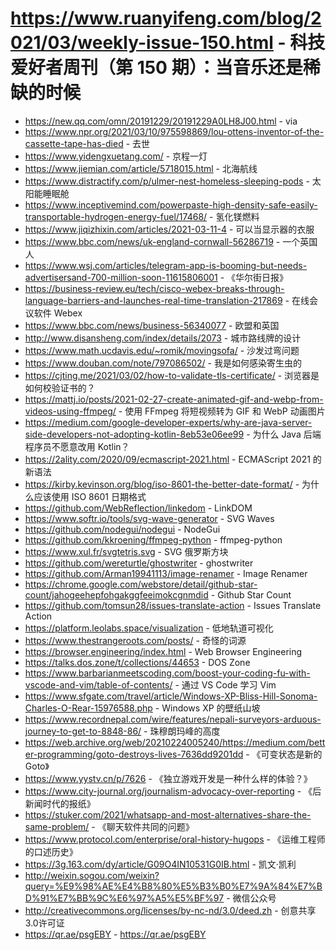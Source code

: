 # https://www.ruanyifeng.com/blog/2021/03/weekly-issue-150.html - 科技爱好者周刊（第 150 期）：当音乐还是稀缺的时候

- https://new.qq.com/omn/20191229/20191229A0LH8J00.html - via
- https://www.npr.org/2021/03/10/975598869/lou-ottens-inventor-of-the-cassette-tape-has-died - 去世
- https://www.yidengxuetang.com/ - 京程一灯
- https://www.jiemian.com/article/5718015.html - 北海航线
- https://www.distractify.com/p/ulmer-nest-homeless-sleeping-pods - 太阳能睡眠舱
- https://www.inceptivemind.com/powerpaste-high-density-safe-easily-transportable-hydrogen-energy-fuel/17468/ - 氢化镁燃料
- https://www.jiqizhixin.com/articles/2021-03-11-4 - 可以当显示器的衣服
- https://www.bbc.com/news/uk-england-cornwall-56286719 - 一个英国人
- https://www.wsj.com/articles/telegram-app-is-booming-but-needs-advertisersand-700-million-soon-11615806001 - 《华尔街日报》
- https://business-review.eu/tech/cisco-webex-breaks-through-language-barriers-and-launches-real-time-translation-217869 - 在线会议软件 Webex
- https://www.bbc.com/news/business-56340077 - 欧盟和英国
- http://www.disansheng.com/index/details/2073 - 城市路线牌的设计
- https://www.math.ucdavis.edu/~romik/movingsofa/ - 沙发过弯问题
- https://www.douban.com/note/797086502/ - 我是如何感染寄生虫的
- https://cjting.me/2021/03/02/how-to-validate-tls-certificate/ - 浏览器是如何校验证书的？
- https://mattj.io/posts/2021-02-27-create-animated-gif-and-webp-from-videos-using-ffmpeg/ - 使用 FFmpeg 将短视频转为 GIF 和 WebP 动画图片
- https://medium.com/google-developer-experts/why-are-java-server-side-developers-not-adopting-kotlin-8eb53e06ee99 - 为什么 Java 后端程序员不愿意改用 Kotlin？
- https://2ality.com/2020/09/ecmascript-2021.html - ECMAScript 2021 的新语法
- https://kirby.kevinson.org/blog/iso-8601-the-better-date-format/ - 为什么应该使用 ISO 8601 日期格式
- https://github.com/WebReflection/linkedom - LinkDOM
- https://www.softr.io/tools/svg-wave-generator - SVG Waves
- https://github.com/nodegui/nodegui - NodeGui
- https://github.com/kkroening/ffmpeg-python - ffmpeg-python
- https://www.xul.fr/svgtetris.svg - SVG 俄罗斯方块
- https://github.com/wereturtle/ghostwriter - ghostwriter
- https://github.com/Arman19941113/image-renamer - Image Renamer
- https://chrome.google.com/webstore/detail/github-star-count/jahogeehepfohgakggfeeimokcgnmdid - Github Star Count
- https://github.com/tomsun28/issues-translate-action - Issues Translate Action
- https://platform.leolabs.space/visualization - 低地轨道可视化
- https://www.thestrangeroots.com/posts/ - 奇怪的词源
- https://browser.engineering/index.html - Web Browser Engineering
- https://talks.dos.zone/t/collections/44653 - DOS Zone
- https://www.barbarianmeetscoding.com/boost-your-coding-fu-with-vscode-and-vim/table-of-contents/ - 通过 VS Code 学习 Vim
- https://www.sfgate.com/travel/article/Windows-XP-Bliss-Hill-Sonoma-Charles-O-Rear-15976588.php - Windows XP 的壁纸山坡
- https://www.recordnepal.com/wire/features/nepali-surveyors-arduous-journey-to-get-to-8848-86/ - 珠穆朗玛峰的高度
- https://web.archive.org/web/20210224005240/https://medium.com/better-programming/goto-destroys-lives-7636dd9201dd - 《可变状态是新的 Goto》
- https://www.yystv.cn/p/7626 - 《独立游戏开发是一种什么样的体验？》
- https://www.city-journal.org/journalism-advocacy-over-reporting - 《后新闻时代的报纸》
- https://stuker.com/2021/whatsapp-and-most-alternatives-share-the-same-problem/ - 《聊天软件共同的问题》
- https://www.protocol.com/enterprise/oral-history-hugops - 《运维工程师的口述历史》
- https://3g.163.com/dy/article/G09O4IN10531G0IB.html - 凯文·凯利
- http://weixin.sogou.com/weixin?query=%E9%98%AE%E4%B8%80%E5%B3%B0%E7%9A%84%E7%BD%91%E7%BB%9C%E6%97%A5%E5%BF%97 - 微信公众号
- http://creativecommons.org/licenses/by-nc-nd/3.0/deed.zh - 创意共享3.0许可证
- https://qr.ae/psgEBY - https://qr.ae/psgEBY